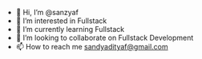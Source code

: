 - 👋 Hi, I’m @sanzyaf
- 👀 I’m interested in Fullstack
- 🌱 I’m currently learning Fullstack
- 💞️ I’m looking to collaborate on Fullstack Development
- 📫 How to reach me sandyadityaf@gmail.com

<!---
sanzyaf/sanzyaf is a ✨ special ✨ repository because its `README.md` (this file) appears on your GitHub profile.
You can click the Preview link to take a look at your changes.
--->
